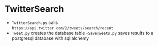 # TwitterSearch
- `TwitterSearch.py` calls `https://api.twitter.com/2/tweets/search/recent`
- `Tweet.py` creates the database table
-`SaveTweets.py` saves results to a postgresql database with sql alchemy
